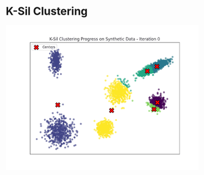 # K-Sil Clustering
<p align="center">
  <img src="demo/ksil_gif.gif" alt="K-Sil Demo" width="550"/>
</p>
